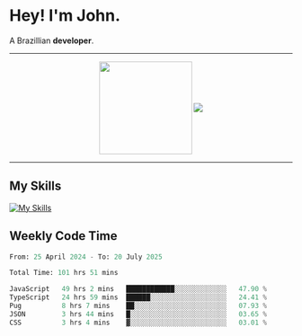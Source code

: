 # Hey! I'm John.

A Brazillian **developer**.

---

<p align="center">
  <img align="center" src="https://github-readme-stats.vercel.app/api?username=joaoiacillo&show_icons=true&locale=en" height="165" />
  <img align="center" src="https://github-readme-stats.vercel.app/api/top-langs/?username=anuraghazra&layout=compact" />
</p>

---

## My Skills

[![My Skills](https://skillicons.dev/icons?i=js,html,css,bootstrap,py,mysql,bash,linux,git,github,vscode,gamemakerstudio)](https://skillicons.dev)

## Weekly Code Time

<!--START_SECTION:waka-->

```python
From: 25 April 2024 - To: 20 July 2025

Total Time: 101 hrs 51 mins

JavaScript   49 hrs 2 mins   ████████████░░░░░░░░░░░░░   47.90 %
TypeScript   24 hrs 59 mins  ██████░░░░░░░░░░░░░░░░░░░   24.41 %
Pug          8 hrs 7 mins    ██░░░░░░░░░░░░░░░░░░░░░░░   07.93 %
JSON         3 hrs 44 mins   █░░░░░░░░░░░░░░░░░░░░░░░░   03.65 %
CSS          3 hrs 4 mins    ▓░░░░░░░░░░░░░░░░░░░░░░░░   03.01 %
```

<!--END_SECTION:waka-->
